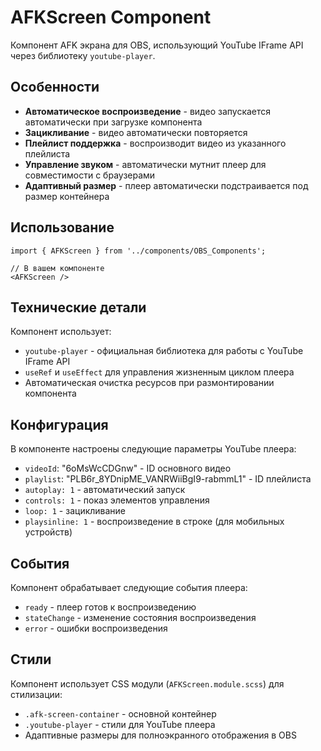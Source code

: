 # AFKScreen Component

Компонент AFK экрана для OBS, использующий YouTube IFrame API через библиотеку `youtube-player`.

## Особенности

- **Автоматическое воспроизведение** - видео запускается автоматически при загрузке компонента
- **Зацикливание** - видео автоматически повторяется
- **Плейлист поддержка** - воспроизводит видео из указанного плейлиста
- **Управление звуком** - автоматически мутнит плеер для совместимости с браузерами
- **Адаптивный размер** - плеер автоматически подстраивается под размер контейнера

## Использование

```tsx
import { AFKScreen } from '../components/OBS_Components';

// В вашем компоненте
<AFKScreen />
```

## Технические детали

Компонент использует:

- `youtube-player` - официальная библиотека для работы с YouTube IFrame API
- `useRef` и `useEffect` для управления жизненным циклом плеера
- Автоматическая очистка ресурсов при размонтировании компонента

## Конфигурация

В компоненте настроены следующие параметры YouTube плеера:

- `videoId`: "6oMsWcCDGnw" - ID основного видео
- `playlist`: "PLB6r_8YDnipME_VANRWiiBgI9-rabmmL1" - ID плейлиста
- `autoplay: 1` - автоматический запуск
- `controls: 1` - показ элементов управления
- `loop: 1` - зацикливание
- `playsinline: 1` - воспроизведение в строке (для мобильных устройств)

## События

Компонент обрабатывает следующие события плеера:

- `ready` - плеер готов к воспроизведению
- `stateChange` - изменение состояния воспроизведения
- `error` - ошибки воспроизведения

## Стили

Компонент использует CSS модули (`AFKScreen.module.scss`) для стилизации:

- `.afk-screen-container` - основной контейнер
- `.youtube-player` - стили для YouTube плеера
- Адаптивные размеры для полноэкранного отображения в OBS
